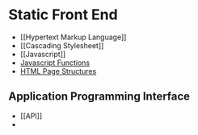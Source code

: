 # Static Front End
- [[Hypertext Markup Language]]
- [[Cascading Stylesheet]]
- [[Javascript]]
- [Javascript Functions](Web_Development/JSFunctions)
- [HTML Page Structures](Web_Development/HTML_PageStructures)
## Application Programming Interface
- [[API]]
- 